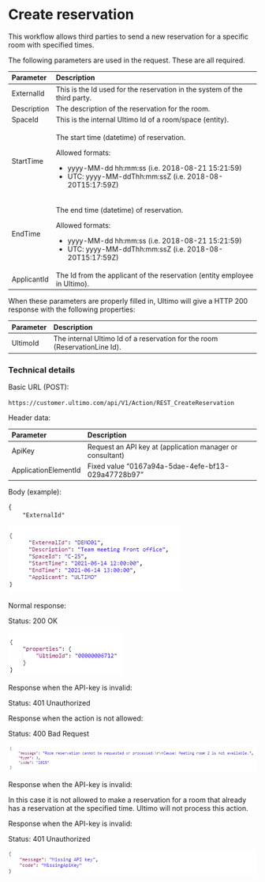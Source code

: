# Create reservation

This workflow allows third parties to send a new reservation for a specific room with specified times.

The following parameters are used in the request. These are all required.

<table>
  <thead>
    <tr>
      <th style="text-align:left">Parameter</th>
      <th style="text-align:left">Description</th>
    </tr>
  </thead>
  <tbody>
    <tr>
      <td style="text-align:left">ExternalId</td>
      <td style="text-align:left">This is the Id used for the reservation in the system of the third party.</td>
    </tr>
    <tr>
      <td style="text-align:left">Description</td>
      <td style="text-align:left">The description of the reservation for the room.</td>
    </tr>
    <tr>
      <td style="text-align:left">SpaceId</td>
      <td style="text-align:left">This is the internal Ultimo Id of a room/space (entity).</td>
    </tr>
    <tr>
      <td style="text-align:left">StartTime</td>
      <td style="text-align:left">
        <p>The start time (datetime) of reservation.</p>
        <p>Allowed formats:</p>
        <ul>
          <li>yyyy-MM-dd hh:mm:ss (i.e. 2018-08-21 15:21:59)</li>
          <li>UTC: yyyy-MM-ddThh:mm:ssZ (i.e. 2018-08- 20T15:17:59Z)</li>
        </ul>
      </td>
    </tr>
    <tr>
      <td style="text-align:left">EndTime</td>
      <td style="text-align:left">
        <p>The end time (datetime) of reservation.</p>
        <p>Allowed formats:</p>
        <ul>
          <li>yyyy-MM-dd hh:mm:ss (i.e. 2018-08-21 15:21:59)</li>
          <li>UTC: yyyy-MM-ddThh:mm:ssZ (i.e. 2018-08- 20T15:17:59Z)</li>
        </ul>
      </td>
    </tr>
    <tr>
      <td style="text-align:left">ApplicantId</td>
      <td style="text-align:left">The Id from the applicant of the reservation (entity employee in Ultimo).</td>
    </tr>
  </tbody>
</table>

When these parameters are properly filled in, Ultimo will give a HTTP 200 response with the following properties:

| Parameter | Description |
| :--- | :--- |
| UltimoId | The internal Ultimo Id of a reservation for the room \(ReservationLine Id\). |

### Technical details 

Basic URL \(POST\):

`https://customer.ultimo.com/api/V1/Action/REST_CreateReservation`

Header data:

| Parameter | Description |
| :--- | :--- |
| ApiKey | Request an API key at \(application manager or consultant\) |
| ApplicationElementId | Fixed value “0167a94a-5dae-4efe-bf13-029a47728b97” |

Body \(example\):

```text
{
    "ExternalId"
```

![](../../../.gitbook/assets/3.png)

Normal response:

Status: 200 OK

![](../../../.gitbook/assets/4.png)

Response when the API-key is invalid:

Status: 401 Unauthorized

Response when the action is not allowed:

Status: 400 Bad Request

![](../../../.gitbook/assets/5.png)

Response when the API-key is invalid:

In this case it is not allowed to make a reservation for a room that already has a reservation at the specified time. Ultimo will not process this action.

Response when the API-key is invalid:

Status: 401 Unauthorized

![](../../../.gitbook/assets/6.png)



